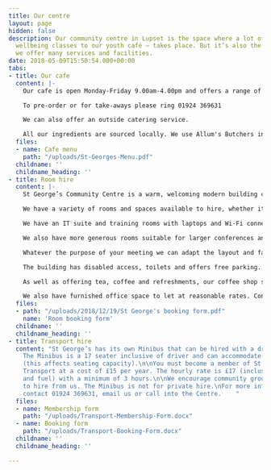 ```yaml
---
title: Our centre
layout: page
hidden: false
description: Our community centre in Lupset is the space where a lot of our work – from
  wellbeing classes to our youth café – takes place. But it’s also the base from which
  we offer many services and facilities.
date: 2018-05-09T15:50:54.000+00:00
tabs:
- title: Our cafe
  content: |-
    Our cafe is open Monday-Friday 9.00am-4.00pm and offers a range of wholesome, nutritious home-cooked hot and cold meals, drinks and snacks. We have daily specials available as well as lovely homemade cakes to tempt you!

    To pre-order or for take-aways please ring 01924 369631

    We can also offer an outside catering service.

    All our ingredients are sourced locally. We use Allum's Butchers in Wakefield, Hoffman's in Wakefield and RK Harris in Leeds.
  files:
  - name: Cafe menu
    path: "/uploads/St-Georges-Menu.pdf"
  childname: ''
  childname_heading: ''
- title: Room hire
  content: |-
    St George’s Community Centre is a warm, welcoming modern building close to Wakefield City Centre with good motorway links.

    We have a variety of rooms and spaces available to hire, whether it’s for a group activity, training session, seminar, interviewing, on a one-off or regular basis.

    We have an IT suite and training rooms with laptops and Wi-Fi connection, OHP’s, flip charts, multimedia projector, TV, video/DVD, and whiteboards.

    We also have more generous rooms suitable for larger conferences and seminars.

    Whatever the purpose of your meeting we can adapt the layout and facilities of the room to suit your individual needs.

    The building has disabled access, toilets and offers free parking.

    As well as offering tea, coffee and refreshments, our coffee shop staff can provide catering services. Please ask for details when booking.

    We also have furnished office space to let at reasonable rates. Contact us for prices.
  files:
  - path: "/uploads/2018/12/19/St George's booking form.pdf"
    name: 'Room booking form'
  childname: ''
  childname_heading: ''
- title: Transport hire
  content: "St George’s has its own Minibus that can be hired with a driver included.
    The Minibus is a 17 seater inclusive of driver and can accommodate up to 2 wheelchairs
    (this affects seating capacity).\n\nYou must become a member of St George’s Community
    Transport at a cost of £15 per year. The hourly rate is £17 (inclusive of driver
    and fuel) with a minimum of 3 hours.\n\nWe encourage community groups and organisations
    to hire from us. The Minibus is not for private hire.\nFor more information please
    contact 01924 369631, email us or call into the Centre.    "
  files:
  - name: Membership form
    path: "/uploads/Transport-Membership-Form.docx"
  - name: Booking form
    path: "/uploads/Transport-Booking-Form.docx"
  childname: ''
  childname_heading: ''

---
```

